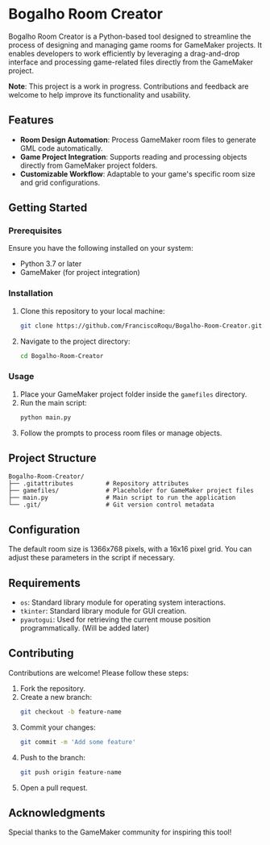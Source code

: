 # Bogalho Room Creator

Bogalho Room Creator is a Python-based tool designed to streamline the process of designing and managing game rooms for GameMaker projects. It enables developers to work efficiently by leveraging a drag-and-drop interface and processing game-related files directly from the GameMaker project.

**Note**: This project is a work in progress. Contributions and feedback are welcome to help improve its functionality and usability.

## Features

- **Room Design Automation**: Process GameMaker room files to generate GML code automatically.
- **Game Project Integration**: Supports reading and processing objects directly from GameMaker project folders.
- **Customizable Workflow**: Adaptable to your game's specific room size and grid configurations.

## Getting Started

### Prerequisites

Ensure you have the following installed on your system:

- Python 3.7 or later
- GameMaker (for project integration)

### Installation

1. Clone this repository to your local machine:
   ```bash
   git clone https://github.com/FranciscoRoqu/Bogalho-Room-Creator.git
   ```

2. Navigate to the project directory:
   ```bash
   cd Bogalho-Room-Creator
   ```

### Usage

1. Place your GameMaker project folder inside the `gamefiles` directory.
2. Run the main script:
   ```bash
   python main.py
   ```
3. Follow the prompts to process room files or manage objects.

## Project Structure

```
Bogalho-Room-Creator/
├── .gitattributes         # Repository attributes
├── gamefiles/             # Placeholder for GameMaker project files
├── main.py                # Main script to run the application
└── .git/                  # Git version control metadata
```

## Configuration

The default room size is 1366x768 pixels, with a 16x16 pixel grid. You can adjust these parameters in the script if necessary.

## Requirements

- `os`: Standard library module for operating system interactions.
- `tkinter`: Standard library module for GUI creation.
- `pyautogui`: Used for retrieving the current mouse position programmatically. (Will be added later)

## Contributing

Contributions are welcome! Please follow these steps:

1. Fork the repository.
2. Create a new branch:
   ```bash
   git checkout -b feature-name
   ```
3. Commit your changes:
   ```bash
   git commit -m 'Add some feature'
   ```
4. Push to the branch:
   ```bash
   git push origin feature-name
   ```
5. Open a pull request.

## Acknowledgments

Special thanks to the GameMaker community for inspiring this tool!
